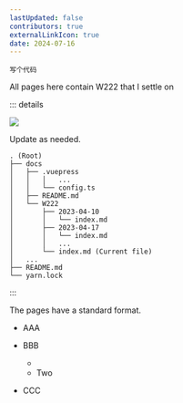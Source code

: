 ```yaml
---
lastUpdated: false
contributors: true
externalLinkIcon: true
date: 2024-07-16
---
```

```
写个代码
```

All pages here contain W222 that I settle on

::: details

![](/media/2024-06-26-11.32.42.png)

Update as needed.

```txt:no-line-numbers
. (Root)
├── docs
│   ├── .vuepress
│   │   │   ...
│   │   └── config.ts
│   ├── README.md
│   └── W222
│       ├── 2023-04-10
│       │   └── index.md
│       ├── 2023-04-17
│       │   └── index.md
│       │   ...
│       └── index.md (Current file)
│   ...
├── README.md
└── yarn.lock
```

:::

The pages have a standard format.

* AAA
* BBB

  *
  * Two
* CCC